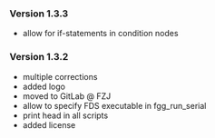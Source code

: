 ### Version 1.3.3
- allow for if-statements in condition nodes

### Version 1.3.2
- multiple corrections
- added logo
- moved to GitLab @ FZJ
- allow to specify FDS executable in fgg_run_serial
- print head in all scripts
- added license